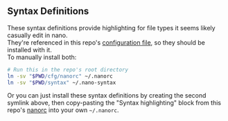 ## Syntax Definitions

These syntax definitions provide highlighting for file types it seems likely casually edit in nano.   
They're referenced in this repo's [configuration file](../cfg), so they should be installed with it.   
To manually install both:

```sh
# Run this in the repo's root directory
ln -sv "$PWD/cfg/nanorc" ~/.nanorc
ln -sv "$PWD/syntax" ~/.nano-syntax
```

Or you can just install these syntax definitions by creating the second symlink above,
then copy-pasting the "Syntax highlighting" block from this repo's [nanorc](../cfg/nanorc)
into your own `~/.nanorc`.
